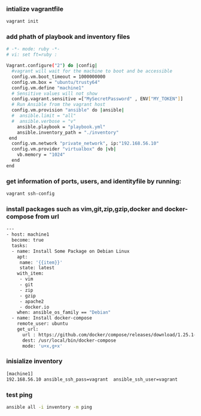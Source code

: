 ### intialize vagrantfile
```bash
vagrant init
```
### add phath of playbook and inventory files
```bash
# -*- mode: ruby -*-
# vi: set ft=ruby :

Vagrant.configure("2") do |config|
  #vagrant will wait for the machine to boot and be accessible
  config.vm.boot_timeout = 1000000000
  config.vm.box = "ubuntu/trusty64"
  config.vm.define "machine1"
  # Sensitive values will not show
  config.vagrant.sensitive =["MySecretPassword" , ENV["MY_TOKEN"]]
  # Run Ansible from the vagrant host
  config.vm.provision "ansible" do |ansible|
  #  ansible.limit = "all"
  #  ansible.verbose = "v"
    ansible.playbook = "playbook.yml"
    ansible.inventory_path = "./inventory"
 end 
  config.vm.network "private_network", ip:"192.168.56.10"
  config.vm.provider "virtualbox" do |vb|
    vb.memory = "1024"
  end
end
```
### get information of ports, users, and identityfile by running:


```bash
vagrant ssh-config
```
### install packages such as vim,git,zip,gzip,docker and docker-compose from url
```bash
---
- host: machine1
  become: true
  tasks:
  - name: Install Some Package on Debian Linux
    apt:
     name: '{{item}}'
     state: latest
    with_item:
     - vim
     - git
     - zip
     - gzip
     - apache2
     - docker.io
    when: ansible_os_family == "Debian"
  - name: Install docker-compose
    remote_user: ubuntu
    get_url: 
      url : https://github.com/docker/compose/releases/download/1.25.1-rc1/docker-compose-Linux-x86_64
      dest: /usr/local/bin/docker-compose
      mode: 'u+x,g+x'
```
### inisialize inventory
```bash
[machine1]
192.168.56.10 ansible_ssh_pass=vagrant  ansible_ssh_user=vagrant
```
### test ping
```bash
ansible all -i inventory -m ping
```
 
  
